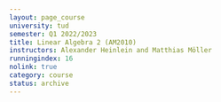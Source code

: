 ```yaml
---
layout: page_course
university: tud
semester: Q1 2022/2023
title: Linear Algebra 2 (AM2010)
instructors: Alexander Heinlein and Matthias Möller
runningindex: 16
nolink: true
category: course
status: archive
---
```

